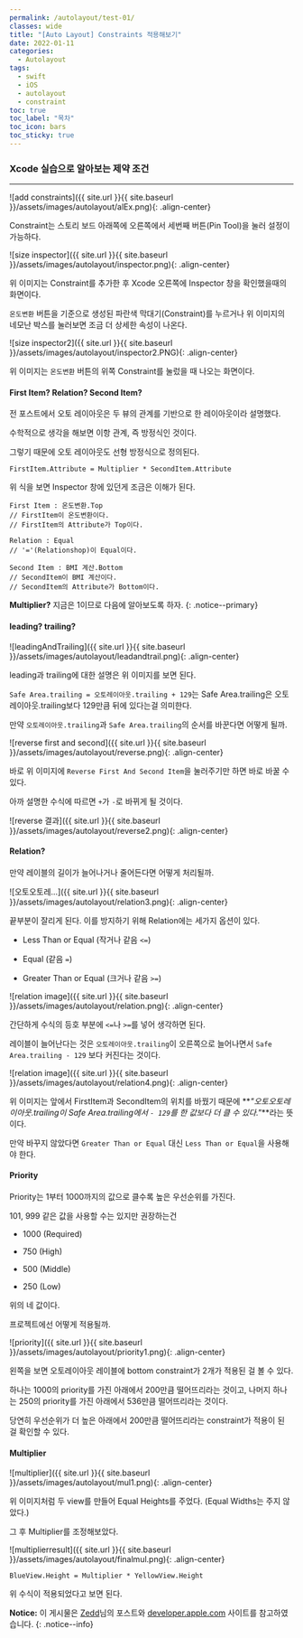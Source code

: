 ```yaml
---
permalink: /autolayout/test-01/
classes: wide
title: "[Auto Layout] Constraints 적용해보기"
date: 2022-01-11
categories:
  - Autolayout
tags:
  - swift
  - iOS
  - autolayout
  - constraint
toc: true
toc_label: "목차"
toc_icon: bars
toc_sticky: true
---
```


### Xcode 실습으로 알아보는 제약 조건

---

![add constraints]({{ site.url }}{{ site.baseurl }}/assets/images/autolayout/alEx.png){: .align-center}

Constraint는 스토리 보드 아래쪽에 오른쪽에서 세번째 버튼(Pin Tool)을 눌러 설정이 가능하다.

![size inspector]({{ site.url }}{{ site.baseurl }}/assets/images/autolayout/inspector.png){: .align-center}

위 이미지는 Constraint를 추가한 후 Xcode 오른쪽에 Inspector 창을 확인했을때의 화면이다.

`온도변환` 버튼을 기준으로 생성된 파란색 막대기(Constraint)를 누르거나 위 이미지의 네모난 박스를 눌러보면 조금 더 상세한 속성이 나온다.

![size inspector2]({{ site.url }}{{ site.baseurl }}/assets/images/autolayout/inspector2.PNG){: .align-center}

위 이미지는 `온도변환` 버튼의 위쪽 Constraint를 눌렀을 때 나오는 화면이다.

#### First Item? Relation? Second Item?

전 포스트에서 오토 레이아웃은 두 뷰의 관계를 기반으로 한 레이아웃이라 설명했다.

수학적으로 생각을 해보면 이항 관계, 즉 방정식인 것이다.

그렇기 때문에 오토 레이아웃도 선형 방정식으로 정의된다.

`FirstItem.Attribute = Multiplier * SecondItem.Attribute`<br>

위 식을 보면 Inspector 창에 있던게 조금은 이해가 된다.

```
First Item : 온도변환.Top
// FirstItem이 온도변환이다.
// FirstItem의 Attribute가 Top이다.

Relation : Equal
// '='(Relationshop)이 Equal이다.

Second Item : BMI 계산.Bottom
// SecondItem이 BMI 계산이다.
// SecondItem의 Attribute가 Bottom이다.
```

**Multiplier?** 지금은 1이므로 다음에 알아보도록 하자.
{: .notice--primary}

#### leading? trailing?

![leadingAndTrailing]({{ site.url }}{{ site.baseurl }}/assets/images/autolayout/leadandtrail.png){: .align-center}

leading과 trailing에 대한 설명은 위 이미지를 보면 된다.

`Safe Area.trailing = 오토레이아웃.trailing + 129`는 Safe Area.trailing은 오토레이아웃.trailing보다 129만큼 뒤에 있다는걸 의미한다.

만약 `오토레이아웃.trailing`과 `Safe Area.trailing`의 순서를 바꾼다면 어떻게 될까.

![reverse first and second]({{ site.url }}{{ site.baseurl }}/assets/images/autolayout/reverse.png){: .align-center}

바로 위 이미지에 `Reverse First And Second Item`을 눌러주기만 하면 바로 바꿀 수 있다.

아까 설명한 수식에 따르면 `+`가 `-`로 바뀌게 될 것이다.

![reverse 결과]({{ site.url }}{{ site.baseurl }}/assets/images/autolayout/reverse2.png){: .align-center}

#### Relation?

만약 레이블의 길이가 늘어나거나 줄어든다면 어떻게 처리될까.

![오토오토레...]({{ site.url }}{{ site.baseurl }}/assets/images/autolayout/relation3.png){: .align-center}

끝부분이 잘리게 된다. 이를 방지하기 위해 Relation에는 세가지 옵션이 있다.

- Less Than or Equal (작거나 같음 `<=`)

- Equal (같음 `=`)

- Greater Than or Equal (크거나 같음 `>=`)

![relation image]({{ site.url }}{{ site.baseurl }}/assets/images/autolayout/relation.png){: .align-center}

간단하게 수식의 등호 부분에 `<=`나 `>=`를 넣어 생각하면 된다.

레이블이 늘어난다는 것은 `오토레이아웃.trailing`이 오른쪽으로 늘어나면서 `Safe Area.trailing - 129` 보다 커진다는 것이다.

![relation image]({{ site.url }}{{ site.baseurl }}/assets/images/autolayout/relation4.png){: .align-center}

위 이미지는 앞에서 FirstItem과 SecondItem의 위치를 바꿨기 때문에 **_"오토오토레이아웃.trailing이 Safe Area.trailing에서 `- 129`를 한 값보다 더 클 수 있다."_**라는 뜻이다.

만약 바꾸지 않았다면 `Greater Than or Equal` 대신 `Less Than or Equal`을 사용해야 한다.

#### Priority

Priority는 1부터 1000까지의 값으로 클수록 높은 우선순위를 가진다.

101, 999 같은 값을 사용할 수는 있지만 권장하는건

- 1000 (Required)

- 750 (High)

- 500 (Middle)

- 250 (Low)

위의 네 값이다.

프로젝트에선 어떻게 적용될까.

![priority]({{ site.url }}{{ site.baseurl }}/assets/images/autolayout/priority1.png){: .align-center}

왼쪽을 보면 오토레이아웃 레이블에 bottom constraint가 2개가 적용된 걸 볼 수 있다.

하나는 1000의 priority를 가진 아래에서 200만큼 떨어뜨리라는 것이고, 나머지 하나는 250의 priority를 가진 아래에서 536만큼 떨어뜨리라는 것이다.

당연히 우선순위가 더 높은 아래에서 200만큼 떨어뜨리라는 constraint가 적용이 된 걸 확인할 수 있다.

#### Multiplier

![multiplier]({{ site.url }}{{ site.baseurl }}/assets/images/autolayout/mul1.png){: .align-center}

위 이미지처럼 두 view를 만들어 Equal Heights를 주었다. (Equal Widths는 주지 않았다.)

그 후 Multiplier를 조정해보았다.

![multiplierresult]({{ site.url }}{{ site.baseurl }}/assets/images/autolayout/finalmul.png){: .align-center}

`BlueView.Height = Multiplier * YellowView.Height`<br>

위 수식이 적용되었다고 보면 된다.

**Notice:** 이 게시물은 [Zedd](https://zeddios.tistory.com/380 "Zedd님 블로그")님의 포스트와 [developer.apple.com](https://developer.apple.com/library/archive/documentation/UserExperience/Conceptual/AutolayoutPG/index.html) 사이트를 참고하였습니다.
{: .notice--info}
